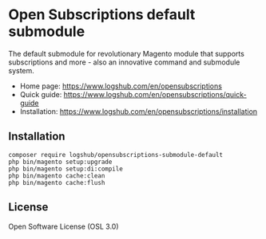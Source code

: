 # Open Subscriptions default submodule

The default submodule for revolutionary Magento module that supports subscriptions and more - also an innovative command and submodule system.

* Home page: https://www.logshub.com/en/opensubscriptions
* Quick guide: https://www.logshub.com/en/opensubscriptions/quick-guide
* Installation: https://www.logshub.com/en/opensubscriptions/installation

## Installation

```
composer require logshub/opensubscriptions-submodule-default
php bin/magento setup:upgrade
php bin/magento setup:di:compile
php bin/magento cache:clean
php bin/magento cache:flush
```

## License

Open Software License (OSL 3.0)
